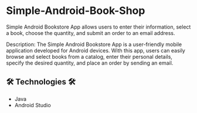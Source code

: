 # Simple-Android-Book-Shop

Simple Android Bookstore App allows users to enter their information, select a book, choose the quantity, and submit an order to an email address.

Description:
The Simple Android Bookstore App is a user-friendly mobile application developed for Android devices. With this app, users can easily browse and select books from a catalog, enter their personal details, specify the desired quantity, and place an order by sending an email.

## 🛠 Technologies 🛠
* Java
* Android Studio

